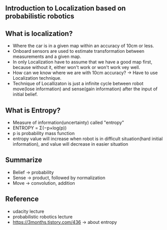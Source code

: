 ## Introduction to Localization based on probabilistic robotics

## What is localization?
- Where the car is in a given map within an accuracy of 10cm or less.
- Onboard sensors are used to estimate transformation between measurements and a given map.
- In only Localization have to assume that we have a good map first, because without it, either won't work or won't work vey well.
- How can we know where we are with 10cm accuracy? → Have to use Localization technique.
- Technique of Locallizaton is just a infinite cycle between robot move(lose information) and sense(gain information) after the input of initial belief.

## What is Entropy?
- Measure of information(uncertainty) called "entropy"
- ENTROPY = Σ(−p×log(p))
- p is probability mass function
- entropy value will increase when robot is in difficult situation(hard initial information), and value will decrease in easier situation

## Summarize
- Belief -> probability
- Sense -> product, followed by normalization
- Move -> convolution, addition

## Reference 
* udacity lecture
* probabilistic robotics lecture
* https://3months.tistory.com/436 -> about entropy
